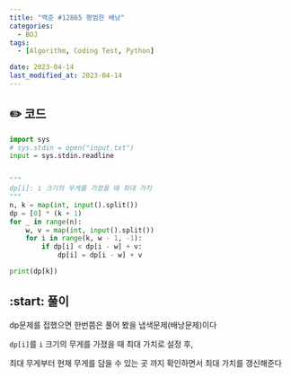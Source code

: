 ```yaml
---
title: "백준 #12865 평범한 배낭"
categories:
  - BOJ
tags:
  - [Algorithm, Coding Test, Python]

date: 2023-04-14
last_modified_at: 2023-04-14
---
```


## :pencil2: 코드
```python
import sys
# sys.stdin = open("input.txt")
input = sys.stdin.readline


"""
dp[i]: i 크기의 무게를 가졌을 때 최대 가치
"""
n, k = map(int, input().split())
dp = [0] * (k + 1)
for _ in range(n):
    w, v = map(int, input().split())
    for i in range(k, w - 1, -1):
        if dp[i] < dp[i - w] + v:
            dp[i] = dp[i - w] + v

print(dp[k])

```

## :start: 풀이
dp문제를 접했으면 한번쯤은 풀어 봤을 냅색문제(배낭문제)이다

`dp[i]`를 `i` 크기의 무게를 가졌을 때 최대 가치로 설정 후,

최대 무게부터 현재 무게를 담을 수 있는 곳 까지 확인하면서 최대 가치를 갱신해준다

